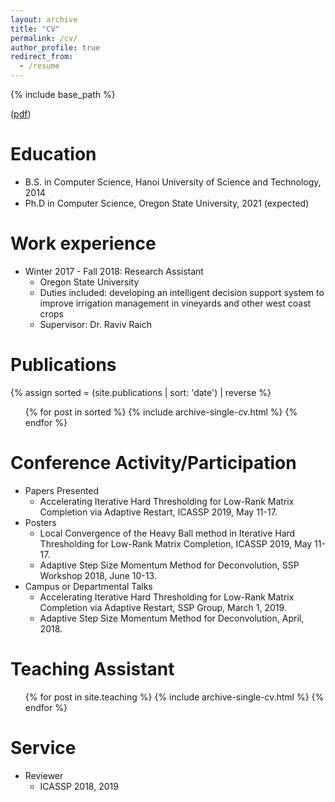 ```yaml
---
layout: archive
title: "CV"
permalink: /cv/
author_profile: true
redirect_from:
  - /resume
---
```


{% include base_path %}

([pdf](https://trungvietvu.github.io/files/CV_TrungVu.pdf))

Education
======
* B.S. in Computer Science, Hanoi University of Science and Technology, 2014
* Ph.D in Computer Science, Oregon State University, 2021 (expected)

Work experience
======
* Winter 2017 - Fall 2018: Research Assistant
  * Oregon State University
  * Duties included: developing an intelligent decision support system to improve irrigation management in vineyards and other west coast crops
  * Supervisor: Dr. Raviv Raich

Publications
======
  {% assign sorted = (site.publications | sort: 'date') | reverse %}
  <ul>{% for post in sorted %}
    {% include archive-single-cv.html %}
  {% endfor %}</ul>
  
Conference Activity/Participation
======
* Papers Presented
  * Accelerating Iterative Hard Thresholding for Low-Rank Matrix Completion via Adaptive Restart, ICASSP 2019, May 11-17.
* Posters
  * Local Convergence of the Heavy Ball method in Iterative Hard Thresholding for Low-Rank Matrix Completion, ICASSP 2019, May 11-17.
  * Adaptive Step Size Momentum Method for Deconvolution, SSP Workshop 2018, June 10-13.
* Campus or Departmental Talks
  * Accelerating Iterative Hard Thresholding for Low-Rank Matrix Completion via Adaptive Restart, SSP Group, March 1, 2019.
  * Adaptive Step Size Momentum Method for Deconvolution, April, 2018.

Teaching Assistant
======
  <ul>{% for post in site.teaching %}
    {% include archive-single-cv.html %}
  {% endfor %}</ul>
  
Service
======
* Reviewer
  * ICASSP 2018, 2019
